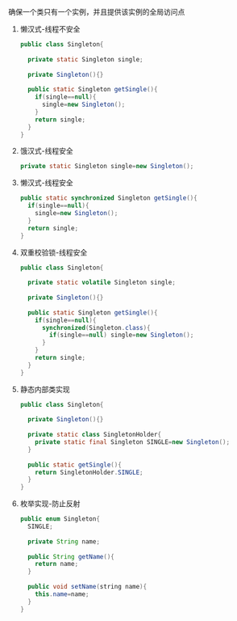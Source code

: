确保一个类只有一个实例，并且提供该实例的全局访问点

1. 懒汉式-线程不安全

   ```java
   public class Singleton{
     
     private static Singleton single;
     
     private Singleton(){}
     
     public static Singleton getSingle(){
       if(single==null){
         single=new Singleton();
       }
       return single;
     }
   }
   ```

2. 饿汉式-线程安全

   ```java
   private static Singleton single=new Singleton();
   ```

3. 懒汉式-线程安全

   ```java
   public static synchronized Singleton getSingle(){
     if(single==null){
       single=new Singleton();
     }
     return single;
   }
   ```

4. 双重校验锁-线程安全

   ```java
   public class Singleton{
     
     private static volatile Singleton single;
     
     private Singleton(){}
     
     public static Singleton getSingle(){
       if(single==null){
         synchronized(Singleton.class){
           if(single==null) single=new Singleton();
         }
       }
       return single;
     }
   }
   ```

5. 静态内部类实现

   ```java
   public class Singleton{
     
     private Singleton(){}
     
     private static class SingletonHolder{
       private static final Singleton SINGLE=new Singleton();
     }
     
     public static getSingle(){
       return SingletonHolder.SINGLE;
     }
   }
   ```

6. 枚举实现-防止反射

   ```java
   public enum Singleton{
     SINGLE;
     
     private String name;
     
     public String getName(){
       return name;
     }
     
     public void setName(string name){
       this.name=name;
     }
   }
   ```

   